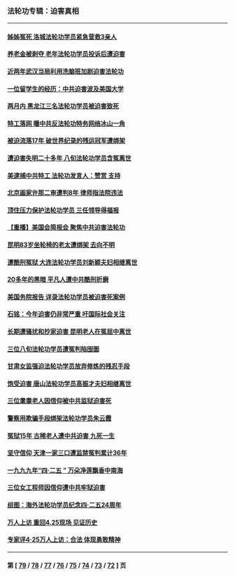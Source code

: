 ### 法轮功专辑：迫害真相
---
#### [姊姊冤死 洛城法轮功学员紧急营救3亲人](../../pages/nf4379/n14011859.md?06090430) 
#### [养老金被剥夺 老年法轮功学员投诉后遭迫害](../../pages/nf4379/n14011154.md?06090430) 
#### [近两年武汉当局利用洗脑班加剧迫害法轮功](../../pages/nf4379/n14009413.md?06090430) 
#### [一位留学生的经历：中共迫害波及美国大学](../../pages/nf4379/n14008375.md?06090430) 
#### [两月内 黑龙江三名法轮功学员被迫害致死](../../pages/nf4379/n14006552.md?06090430) 
#### [特工落网 曝中共反法轮功特务网络冰山一角](../../pages/nf4379/n14006412.md?06090430) 
#### [被迫流落17年 破世界纪录的残运冠军遭绑架](../../pages/nf4379/n14006004.md?06090430) 
#### [遭迫害失明二十多年 八旬法轮功学员含冤离世](../../pages/nf4379/n14005431.md?06090430) 
#### [美逮捕中共特工 法轮功发言人：赞赏 支持](../../pages/nf4379/n14005107.md?06090430) 
#### [北京画家许那二审遭判8年 律师指法院违法](../../pages/nf4379/n14004182.md?06090430) 
#### [顶住压力保护法轮功学员 三任领导得福报](../../pages/nf4379/n14002440.md?06090430) 
#### [【重播】美国会简报会 聚焦中共迫害法轮功](../../pages/nf4379/n14002932.md?06090430) 
#### [昆明83岁坐轮椅的老太遭绑架 去向不明](../../pages/nf4379/n14000874.md?06090430) 
#### [遭酷刑冤狱 大连法轮功学员刘新颖夫妇相继离世](../../pages/nf4379/n13998111.md?06090430) 
#### [20多年的黑暗 平凡人遭中共酷刑折磨](../../pages/nf4379/n13997976.md?06090430) 
#### [美国务院报告 详录法轮功学员被迫害死案例](../../pages/nf4379/n13997752.md?06090430) 
#### [石铭：今年迫害仍非常严重 吁国际社会关注](../../pages/nf4379/n13996099.md?06090430) 
#### [长期遭骚扰和抄家迫害 昆明老人在冤屈中离世](../../pages/nf4379/n13990487.md?06090430) 
#### [三位八旬法轮功学员遭冤判陷囹圄](../../pages/nf4379/n13988869.md?06090430) 
#### [甘肃女监强迫法轮功学员放弃修炼的残忍手段](../../pages/nf4379/n13988053.md?06090430) 
#### [饱受迫害 唐山法轮功学员高振才夫妇相继离世](../../pages/nf4379/n13987209.md?06090430) 
#### [三位耄耋老人因信仰被中共监狱迫害死](../../pages/nf4379/n13986618.md?06090430) 
#### [警察用欺骗手段绑架法轮功学员朱云霞](../../pages/nf4379/n13985959.md?06090430) 
#### [冤狱15年 古稀老人遭中共迫害 九死一生](../../pages/nf4379/n13985199.md?06090430) 
#### [坚守信仰 天津一家三口遭监禁冤判累计36年](../../pages/nf4379/n13983791.md?06090430) 
#### [一九九九年“四·二五 ” 万朵净莲飘香中南海](../../pages/nf4379/n13984266.md?06090430) 
#### [三位女工程师因信仰遭中共牢狱迫害](../../pages/nf4379/n13982891.md?06090430) 
#### [组图：海外法轮功学员纪念四‧二五24周年](../../pages/nf4379/n13979790.md?06090430) 
#### [万人上访 重回4.25现场 见证历史](../../pages/nf4379/n13979775.md?06090430) 
#### [专家评4‧25万人上访：合法 体现勇敢精神](../../pages/nf4379/n13975820.md?06090430) 

---
#### 第 [ [79](./79.md?06090430) / [78](./78.md?06090430) / [77](./77.md?06090430) / [76](./76.md?06090430) / [75](./75.md?06090430) / [74](./74.md?06090430) / [73](./73.md?06090430) / [72](./72.md?06090430) ] 页

